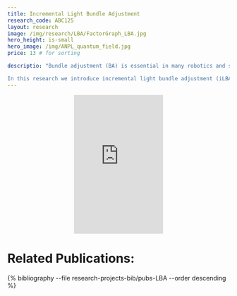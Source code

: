 ```yaml
---
title: Incremental Light Bundle Adjustment
research_code: ABC125
layout: research
image: /img/research/LBA/FactorGraph_LBA.jpg
hero_height: is-small
hero_image: /img/ANPL_quantum_field.jpg 
price: 13 # for sorting 

descriptio: "Bundle adjustment (BA) is essential in many robotics and structure-from-motion applications: given a set of images, captured by a single or multiple users (or autonomous platforms), BA provides the maximum a posteriori estimate of camera poses and observed environment (e.g. 3D points). Assuming Gaussian image noise, the problem is equivalent to minimizing the re-projection errors of all image observations in all images. However, as more images are acquired, the involved optimization becomes increasingly computationally expensive: on-line performance over long time periods is therefore and challenging problem.

In this research we introduce incremental light bundle adjustment (iLBA): an efficient optimization framework that substantially reduces computational complexity compared to incremental bundle adjustment. First, the number of variables in the optimization is reduced by algebraic elimination of observed 3D points, leading to a /structureless/ BA. The resulting cost function is formulated in terms of /three-view/ constraints instead of re-projection errors and only the camera poses are optimized. Second, the optimization problem is represented using graphical models and incremental inference is applied, updating the solution using adaptive partial calculations each time a new camera is incorporated into the optimization. Typically, only a small fraction of the camera poses are recalculated in each optimization step. The 3D points, although not explicitly optimized, can be reconstructed based on the optimized camera poses at any time."
---
```


<!-- add  youtube and bibliography Here-->

<div style="display: flex; justify-content: center;">
    <iframe width="40%" height="315" src="https://www.youtube.com/embed/1k9FEq8sb4o" frameborder="0" allow="accelerometer; autoplay; clipboard-write; encrypted-media; gyroscope; picture-in-picture" allowfullscreen></iframe>
</div>


# Related Publications: 
{% bibliography --file research-projects-bib/pubs-LBA --order descending %}

